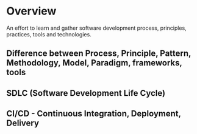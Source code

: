 # Overview
An effort to learn and gather software development process, principles, practices, tools and technologies.

## Difference between Process, Principle, Pattern, Methodology, Model, Paradigm, frameworks, tools

## SDLC (Software Development Life Cycle)

## CI/CD - Continuous Integration, Deployment, Delivery

